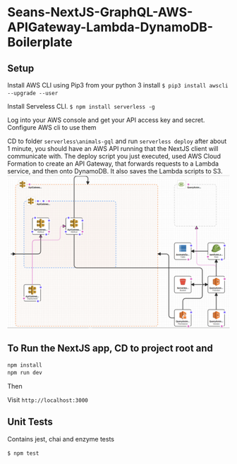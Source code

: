 # Seans-NextJS-GraphQL-AWS-APIGateway-Lambda-DynamoDB-Boilerplate 

## Setup

Install AWS CLI using Pip3 from your python 3 install
`$ pip3 install awscli --upgrade --user`

Install Serveless CLI.
`$ npm install serverless -g`

Log into your AWS console and get your API access key and secret. 
Configure AWS cli to use them

CD to folder `serverless\animals-gql` and run `serverless deploy`
after about 1 minute, you should have an AWS API running that the NextJS client will communicate with.
The deploy script you just executed, used AWS Cloud Formation to create an API Gateway, that forwards requests to a Lambda service, and then onto DynamoDB. It also saves the Lambda scripts to S3. 
![AWS Serveless](serverless.png)


## To Run the NextJS app, CD to project root and 

```bash
npm install
npm run dev
```

Then

Visit `http://localhost:3000`


## Unit Tests

Contains jest, chai and enzyme tests

`$ npm test`
